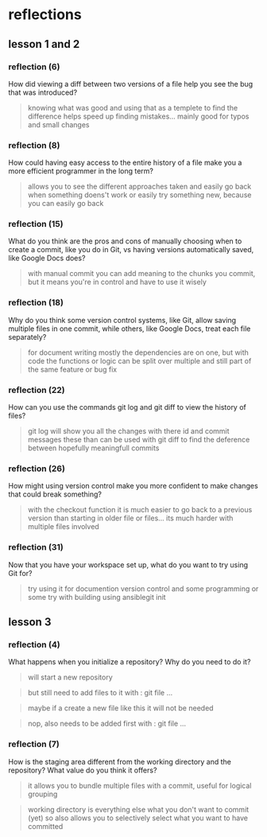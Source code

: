 # reflections

## lesson 1 and 2

### reflection (6)

How did viewing a diff between two versions of a file help you see the bug that was introduced?

> knowing what was good and using that as a templete to find the difference helps speed up finding mistakes... mainly good for typos and small changes

### reflection (8)

How could having easy access to the entire history of a file make you a more efficient programmer in the long term?

> allows you to see the different approaches taken and easily go back when something doens't work or easily try something new, because you can easily go back

### reflection (15)

What do you think are the pros and cons of manually choosing when to create a commit, like you do in Git, vs having versions automatically saved, like Google Docs does?

> with manual commit you can add meaning to the chunks you commit, but it means you're in control and have to use it wisely

### reflection (18)

Why do you think some version control systems, like Git, allow saving multiple files in one commit, while others, like Google Docs, treat each file separately?

> for document writing mostly the dependencies are on one, but with code the functions or logic can be split over multiple and still part of the same feature or bug fix

### reflection (22)

How can you use the commands git log and git diff to view the history of files?

> git log will show you all the changes with there id and commit messages
> these than can be used with git diff to find the deference between hopefully meaningfull commits

### reflection (26)

How might using version control make you more confident to make changes that could break something?

> with the checkout function it is much easier to go back to a previous version than starting in older file or files... its much harder with multiple files involved

### reflection (31)

Now that you have your workspace set up, what do you want to try using Git for?

> try using it for documention version control and some programming or some try with building using ansiblegit init

## lesson 3

### reflection (4)

What happens when you initialize a repository? Why do you need to do it?

> will start a new repository

> but still need to add files to it with : git file ...

> maybe if a create a new file like this it will not be needed

> nop, also needs to be added first with : git file ...

### reflection (7)

How is the staging area different from the working directory and the repository? What value do you think it offers?

> it allows you to bundle multiple files with a commit, useful for logical grouping

> working directory is everything else what you don't want to commit (yet) so also allows you to selectively select what you want to have committed 
